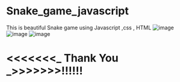 # Snake_game_javascript
This is beautiful Snake game using Javascript ,css , HTML
![image](https://user-images.githubusercontent.com/102310770/188111057-32df2a16-3050-4c20-81e0-3e059ec10202.png)
![image](https://user-images.githubusercontent.com/102310770/188111472-ecd3a343-9f74-4fbc-861c-c628568c501c.png)
![image](https://user-images.githubusercontent.com/102310770/188111565-60036fb6-5239-4529-b2f9-4805c90a59a1.png)
# <<<<<<<_ Thank You _>>>>>>>!!!!!!

